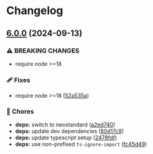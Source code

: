 # Changelog

## [6.0.0](https://github.com/voxpelli/semver-set/compare/v5.0.2...v6.0.0) (2024-09-13)


### ⚠ BREAKING CHANGES

* require node >=18

### 🩹 Fixes

* require node &gt;=18 ([52a535a](https://github.com/voxpelli/semver-set/commit/52a535aab772d6f6d4ad7fc421722b04554cc0d6))


### 🧹 Chores

* **deps:** switch to neostandard ([a2ed740](https://github.com/voxpelli/semver-set/commit/a2ed740567db742de36ae3d6e1c9fe5e9226771f))
* **deps:** update dev dependencies ([80d17c9](https://github.com/voxpelli/semver-set/commit/80d17c914b37725508350e3e84cc6a8216e7fc00))
* **deps:** update typescript setup ([2478fdf](https://github.com/voxpelli/semver-set/commit/2478fdfbe1608bdf5ebbc628aac1a51d392b7fcc))
* **deps:** use non-prefixed `ts-ignore-import` ([fc45d49](https://github.com/voxpelli/semver-set/commit/fc45d49286dee7807184677424fb73f08ef19ee0))
